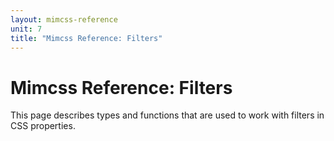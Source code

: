 ```yaml
---
layout: mimcss-reference
unit: 7
title: "Mimcss Reference: Filters"
---
```


# Mimcss Reference: Filters

This page describes types and functions that are used to work with filters in CSS properties.


